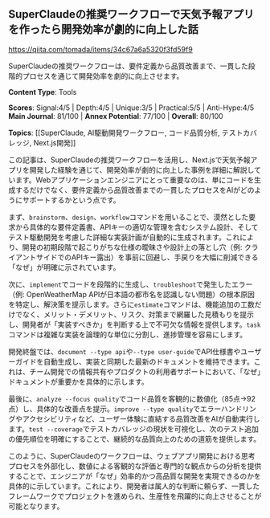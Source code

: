 ## SuperClaudeの推奨ワークフローで天気予報アプリを作ったら開発効率が劇的に向上した話

https://qiita.com/tomada/items/34c67a6a5320f3fd59f9

SuperClaudeの推奨ワークフローは、要件定義から品質改善まで、一貫した段階的プロセスを通じて開発効率を劇的に向上させます。

**Content Type**: Tools

**Scores**: Signal:4/5 | Depth:4/5 | Unique:3/5 | Practical:5/5 | Anti-Hype:4/5
**Main Journal**: 81/100 | **Annex Potential**: 77/100 | **Overall**: 80/100

**Topics**: [[SuperClaude, AI駆動開発ワークフロー, コード品質分析, テストカバレッジ, Next.js開発]]

この記事は、SuperClaudeの推奨ワークフローを活用し、Next.jsで天気予報アプリを開発した経験を通じて、開発効率が劇的に向上した事例を詳細に解説しています。Webアプリケーションエンジニアにとって重要なのは、単にコードを生成するだけでなく、要件定義から品質改善までの一貫したプロセスをAIがどのようにサポートするかという点です。

まず、`brainstorm`、`design`、`workflow`コマンドを用いることで、漠然とした要求から具体的な要件定義書、APIキーの適切な管理を含むシステム設計、そしてテスト駆動開発を考慮した詳細な実装計画が自動的に生成されます。これにより、開発の初期段階で起こりがちな仕様の曖昧さや設計上の落とし穴（例: クライアントサイドでのAPIキー露出）を事前に回避し、手戻りを大幅に削減できる「なぜ」が明確に示されています。

次に、`implement`でコードを段階的に生成し、`troubleshoot`で発生したエラー（例: OpenWeatherMap APIが日本語の都市名を認識しない問題）の根本原因を特定し、解決策を提示します。さらに`estimate`コマンドは、機能追加の工数だけでなく、メリット・デメリット、リスク、対策まで網羅した見積もりを提示し、開発者が「実装すべきか」を判断する上で不可欠な情報を提供します。`task`コマンドは複雑な実装を論理的な単位に分割し、進捗管理を容易にします。

開発終盤では、`document --type api`や`--type user-guide`でAPI仕様書やユーザーガイドを自動生成し、実装と同期した最新のドキュメントを維持できます。これは、チーム開発での情報共有やプロダクトの利用者サポートにおいて、「なぜ」ドキュメントが重要かを具体的に示します。

最後に、`analyze --focus quality`でコード品質を客観的に数値化（85点→92点）し、具体的な改善点を提示。`improve --type quality`でエラーハンドリングやアクセシビリティなど、ユーザー体験に直結する品質改善をAIが自動実行します。`test --coverage`でテストカバレッジの現状を可視化し、次のテスト追加の優先順位を明確にすることで、継続的な品質向上のための道筋を提供します。

このように、SuperClaudeのワークフローは、ウェブアプリ開発における思考プロセスを外部化し、数値による客観的な評価と専門的な観点からの分析を提供することで、エンジニアが「なぜ」効率的かつ高品質な開発を実現できるのかを具体的に示しています。これにより、開発者は属人的な判断に頼らず、一貫したフレームワークでプロジェクトを進められ、生産性を飛躍的に向上させることが可能となります。